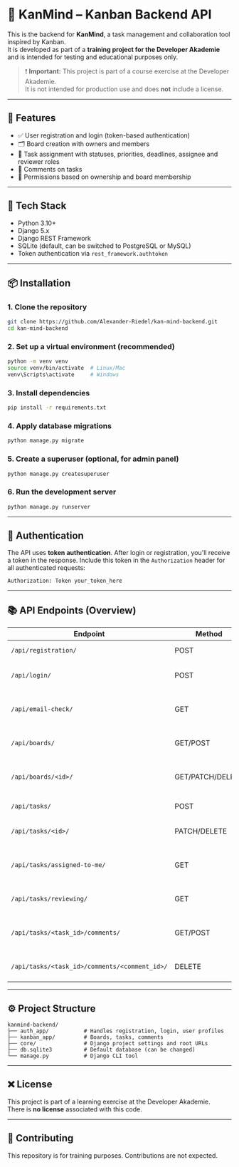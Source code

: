 
# 🧠 KanMind – Kanban Backend API

This is the backend for **KanMind**, a task management and collaboration tool inspired by Kanban.  
It is developed as part of a **training project for the Developer Akademie** and is intended for testing and educational purposes only.

> ❗ **Important:** This project is part of a course exercise at the Developer Akademie.  
> It is not intended for production use and does **not** include a license.

---

## 🚀 Features

- ✅ User registration and login (token-based authentication)
- 🗂️ Board creation with owners and members
- 📌 Task assignment with statuses, priorities, deadlines, assignee and reviewer roles
- 💬 Comments on tasks
- 🔐 Permissions based on ownership and board membership

---

## 🧱 Tech Stack

- Python 3.10+
- Django 5.x
- Django REST Framework
- SQLite (default, can be switched to PostgreSQL or MySQL)
- Token authentication via `rest_framework.authtoken`

---

## 📦 Installation

### 1. Clone the repository

```bash
git clone https://github.com/Alexander-Riedel/kan-mind-backend.git
cd kan-mind-backend
```

### 2. Set up a virtual environment (recommended)

```bash
python -m venv venv
source venv/bin/activate  # Linux/Mac
venv\Scripts\activate     # Windows
```

### 3. Install dependencies

```bash
pip install -r requirements.txt
```

### 4. Apply database migrations

```bash
python manage.py migrate
```

### 5. Create a superuser (optional, for admin panel)

```bash
python manage.py createsuperuser
```

### 6. Run the development server

```bash
python manage.py runserver
```

---

## 🔐 Authentication

The API uses **token authentication**. After login or registration, you'll receive a token in the response. Include this token in the `Authorization` header for all authenticated requests:

```
Authorization: Token your_token_here
```

---

## 📚 API Endpoints (Overview)

| Endpoint | Method | Description |
|----------|--------|-------------|
| `/api/registration/` | POST | Register a new user |
| `/api/login/` | POST | Log in and get auth token |
| `/api/email-check/` | GET | Check if an email is already registered |
| `/api/boards/` | GET/POST | List or create boards |
| `/api/boards/<id>/` | GET/PATCH/DELETE | Retrieve, update or delete a board |
| `/api/tasks/` | POST | Create a task |
| `/api/tasks/<id>/` | PATCH/DELETE | Update or delete a task |
| `/api/tasks/assigned-to-me/` | GET | List tasks assigned to current user |
| `/api/tasks/reviewing/` | GET | List tasks where user is reviewer |
| `/api/tasks/<task_id>/comments/` | GET/POST | List or create comments on a task |
| `/api/tasks/<task_id>/comments/<comment_id>/` | DELETE | Delete a specific comment |

---

## ⚙️ Project Structure

```
kanmind-backend/
├── auth_app/           # Handles registration, login, user profiles
├── kanban_app/         # Boards, tasks, comments
├── core/               # Django project settings and root URLs
├── db.sqlite3          # Default database (can be changed)
└── manage.py           # Django CLI tool
```

---

## ❌ License

This project is part of a learning exercise at the Developer Akademie.  
There is **no license** associated with this code.

---

## 🙌 Contributing

This repository is for training purposes. Contributions are not expected.
